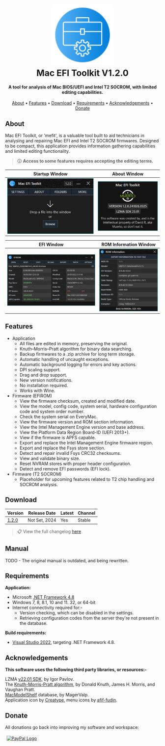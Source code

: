 <h1 align="center">
<img width="200" src="stream/images/application/img128px.png" alt="SMCFT Logo">
<br>
Mac EFI Toolkit V1.2.0
</h1>

<h4 align="center">A tool for analysis of Mac BIOS/UEFI and Intel T2 SOCROM, with limited editing capabilities.</h4>
<p align="center">
  <a href="#about">About</a> •
  <a href="#features">Features</a> •
  <a href="#download">Download</a> •
  <a href="#requirements">Requirements</a> •
  <a href="#acknowledgements">Acknowledgements</a> •
  <a href="#donate">Donate</a>
</p>

## About

Mac EFI Toolkit, or 'mefit', is a valuable tool built to aid technicians in analysing and repairing Mac EFI and Intel T2 SOCROM firmwares. Designed to be compact, this application provides information gathering capabilities and limited editing functionality.

>🛈 **Access to some features requires accepting the editing terms.**

| Startup Window                                   | About Window |
| ------------------------------------------------ |--------------|
| ![window](stream/images/application/startup.png) | ![window](stream/images/application/about.png) |

| EFI Window                                       | ROM Information Window |
| ------------------------------------------------ |-----------------------
| ![window](stream/images/application/efi.png)     | ![window](stream/images/application/rominfo.png) |

## Features

- Application
  - All files are edited in memory, preserving the original.
  - Knuth–Morris–Pratt algorithm for binary data searching.
  - Backup firmwares to a .zip archive for long term storage.
  - Automatic handling of uncaught exceptions.
  - Automatic background logging for errors and key actions.
  - DPI scaling support.
  - Drag and drop support.
  - New version notifications.
  - No installation required.
  - Works with Wine.
- Firmware (EFIROM)
  - View the firmware checksum, created and modified date.
  - View the model, config code, system serial, hardware configuration code and system order number.
  - Check the system serial on EveryMac.
  - View the firmware version and ROM section information.
  - View the Intel Management Engine version and base address.
  - View the Platform Data Region Board-ID (UEFI 2013+).
  - View if the firmware is APFS capable.
  - Export and replace the Intel Management Engine firmware region.
  - Export and replace the Fsys store section.
  - Detect and repair invalid Fsys CRC32 checksums.
  - View and validate binary size.
  - Reset NVRAM stores with proper header configuration.
  - Detect and remove EFI passwords (EFI lock).
- Firmware (T2 SOCROM)
  - Placeholder for upcoming features related to T2 chip handling and SOCROM analysis.

## Download

| Version| Release Date| Latest | Channel |
|--------|-------------|--------|---------|
|[1.2.0](https://github.com/MuertoGB/MacEfiToolkit/releases/latest)| Not Set, 2024 | Yes | Stable |

> 📋 View the full changelog [here](CHANGELOG.md)

## Manual

TODO - The original manual is outdated, and being rewritten.

## Requirements

**Application:**
- Microsoft [.NET Framework 4.8](https://dotnet.microsoft.com/en-us/download/dotnet-framework/net48)
- Windows 7, 8, 8.1, 10 and 11. 32, or 64-bit
- Internet connectivity required for:-
  - Version checking, which can be disabled in the settings.
  - Retrieving configuration codes from the server they're not present in the database.

**Build requirements:**
- [Visual Studio 2022](https://visualstudio.microsoft.com/vs/), targeting .NET Framework 4.8.

## Acknowledgements

**This software uses the following third party libraries, or resources:-**

LZMA [v22.01 SDK](https://www.7-zip.org/sdk.html), by Igor Pavlov.\
The [Knuth-Morris-Pratt algorithm](https://en.wikipedia.org/wiki/Knuth%E2%80%93Morris%E2%80%93Pratt_algorithm), by Donald Knuth, James H. Morris, and  Vaughan Pratt.\
[MacModelShelf](https://github.com/MagerValp/MacModelShelf) database, by MagerValp.\
Application icon by [Creatype](https://www.flaticon.com/free-icon/toolkit_6457096?term=toolkit&page=1&position=38&origin=search&related_id=6457096), menu icons by [afif-fudin](https://www.flaticon.com/authors/afif-fudin).

## Donate

All donations go back into improving my software and workspace:

<a href="https://www.paypal.com/donate/?hosted_button_id=Z88F3UEZB47SQ"><img width="160" src="https://www.paypalobjects.com/webstatic/mktg/Logo/pp-logo-200px.png" alt="PayPal Logo" vspace="5" hspace="5"></a>
